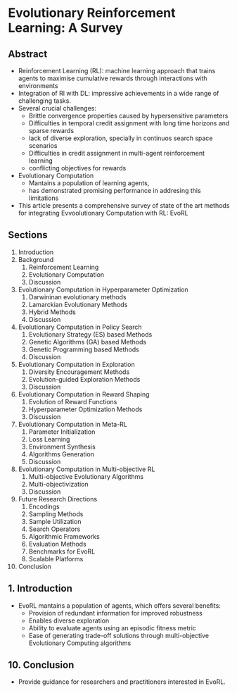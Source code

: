 # Evolutionary Reinforcement Learning: A Survey

## Abstract

* Reinforcement Learning (RL): machine learning approach that trains agents to maximise cumulative rewards through interactions with environments
* Integration of Rl with DL: impressive achievements in a wide range of challenging tasks.
* Several crucial challenges:
  * Brittle convergence properties caused by hypersensitive parameters
  * Difficulties in temporal credit assignment with long time horizons and sparse rewards
  * lack of diverse exploration, specially in continuos search space scenarios
  * Difficulties in credit assignment in multi-agent reinforcement learning
  * conflicting objectives for rewards
* Evolutionary Computation
  * Mantains a population of learning agents, 
  * has demonstrated promising performance in addresing this limitations
* This article presents a comprehensive survey of state of the art methods for integrating Evvoolutionary Computation with RL: EvoRL

## Sections

1. Introduction
2. Background
   1. Reinforcement Learning
   2. Evolutionary Computation
   3. Discussion
3. Evolutionary Computation in Hyperparameter Optimization
   1. Darwininan evolutionary methods
   2. Lamarckian Evolutionary Methods
   3. Hybrid Methods
   4. Discussion
4. Evolutionary Computation in Policy Search
   1. Evolutionary Strategy (ES) based Methods
   2. Genetic Algorithms (GA) based Methods
   3. Genetic Programming based Methods
   4. Discussion
5. Evolutionary Computation in Exploration
   1. Diversity Encouragement Methods
   2. Evolution-guided Exploration Methods
   3. Discussion
6. Evolutionary Computation in Reward Shaping
   1. Evolution of Reward Functions
   2. Hyperparameter Optimization Methods
   3. Discussion
7. Evolutionary Computation in Meta-RL
   1. Parameter Initialization
   2. Loss Learning
   3. Environment Synthesis
   4. Algorithms Generation
   5. Discussion
8. Evolutionary Computation in Multi-objective RL
   1. Multi-objective Evolutionary Algorithms
   2. Multi-objectivization
   3. Discussion
9. Future Research Directions
   1.  Encodings
   2.  Sampling Methods
   3.  Sample Utilization
   4.  Search Operators
   5.  Algorithmic Frameworks
   6.  Evaluation Methods
   7.  Benchmarks for EvoRL
   8.  Scalable Platforms
10. Conclusion

## 1. Introduction

* EvoRL mantains a population of agents, which offers several benefits:
  * Provision of redundant information for improved robustness
  * Enables diverse exploration
  * Ability to evaluate agents using an episodic fitness metric
  * Ease of generating trade-off solutions through multi-objective Evolutionary Computing algorithms

## 10. Conclusion

* Provide guidance for researchers and practitioners interested in EvoRL.